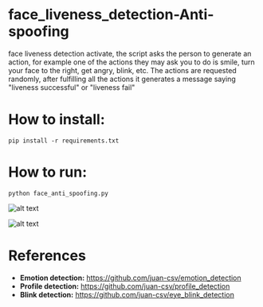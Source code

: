 # face_liveness_detection-Anti-spoofing
face liveness detection activate, the script asks the person to generate an action, for example one of the actions they may ask you to do is smile, turn your face to the right, get angry, blink, etc. The actions are requested randomly, after fulfilling all the actions it generates a message saying "liveness successful" or "liveness fail"


# How to install:
<pre><code>pip install -r requirements.txt </code></pre>

# How to run:
<pre><code>python face_anti_spoofing.py </code></pre>


![alt text](https://github.com/mevo12318/face_liveness_detection-Anti-spoofing/blob/master/results/lifeness_ok.gif)

![alt text](https://github.com/mevo12318/face_liveness_detection-Anti-spoofing/blob/master/results/lifeness_fail.gif)

# References

- **Emotion detection:** https://github.com/juan-csv/emotion_detection
- **Profile detection:** https://github.com/juan-csv/profile_detection
- **Blink detection:** https://github.com/juan-csv/eye_blink_detection
